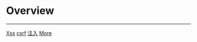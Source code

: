 # Overview

----

[Xss](./docs/xss.md)
[csrf](./docs/csrf.md)
[注入](./docs/injection.md)
[More](./docs/more.md)



